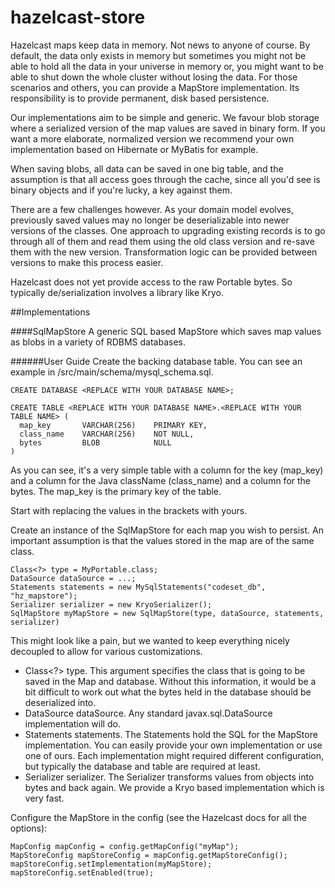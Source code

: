 hazelcast-store
===============
Hazelcast maps keep data in memory. Not news to anyone of course. By default, the data only exists in memory but sometimes you might not be able to hold all the data in your universe in memory or, you might want to be able to shut down the whole cluster without losing the data. For those scenarios and others, you can provide a MapStore implementation. Its responsibility is to provide permanent, disk based persistence.

Our implementations aim to be simple and generic. We favour blob storage where a serialized version of the map values are saved in binary form. If you want a more elaborate, normalized version we recommend your own implementation based on Hibernate or MyBatis for example.

When saving blobs, all data can be saved in one big table, and the assumption is that all access goes through the cache, since all you'd see is binary objects and if you're lucky, a key against them.

There are a few challenges however. As your domain model evolves, previously saved values may no longer be deserializable into newer versions of the classes. One approach to upgrading existing records is to go through all of them and read them using the old class version and re-save them with the new version. Transformation logic can be provided between versions to make this process easier.

Hazelcast does not yet provide access to the raw Portable bytes. So typically de/serialization involves a library like Kryo.

##Implementations

####SqlMapStore
A generic SQL based MapStore which saves map values as blobs in a variety of RDBMS databases.

######User Guide
Create the backing database table. You can see an example in /src/main/schema/mysql_schema.sql.
```
CREATE DATABASE <REPLACE WITH YOUR DATABASE NAME>;

CREATE TABLE <REPLACE WITH YOUR DATABASE NAME>.<REPLACE WITH YOUR TABLE NAME> (
  map_key       VARCHAR(256)    PRIMARY KEY,
  class_name    VARCHAR(256)    NOT NULL,
  bytes         BLOB            NULL
)
```
As you can see, it's a very simple table with a column for the key (map_key) and a column for the Java className (class_name) and a column for the bytes. The map_key is the primary key of the table.

Start with replacing the values in the brackets with yours.

Create an instance of the SqlMapStore for each map you wish to persist. An important assumption is that the values stored in the map are of the same class.
```
Class<?> type = MyPortable.class;
DataSource dataSource = ...;
Statements statements = new MySqlStatements("codeset_db", "hz_mapstore");
Serializer serializer = new KryoSerializer();
SqlMapStore myMapStore = new SqlMapStore(type, dataSource, statements, serializer)
```
This might look like a pain, but we wanted to keep everything nicely decoupled to allow for various customizations.

* Class<?> type. This argument specifies the class that is going to be saved in the Map and database. Without this information, it would be a bit difficult to work out what the bytes held in the database should be deserialized into.
* DataSource dataSource. Any standard javax.sql.DataSource implementation will do.
* Statements statements. The Statements hold the SQL for the MapStore implementation. You can easily provide your own implementation or use one of ours. Each implementation might required different configuration, but typically the database and table are required at least.
* Serializer serializer. The Serializer transforms values from objects into bytes and back again. We provide a Kryo based implementation which is very fast.

Configure the MapStore in the config (see the Hazelcast docs for all the options):
```
MapConfig mapConfig = config.getMapConfig("myMap");
MapStoreConfig mapStoreConfig = mapConfig.getMapStoreConfig();
mapStoreConfig.setImplementation(myMapStore);
mapStoreConfig.setEnabled(true);
